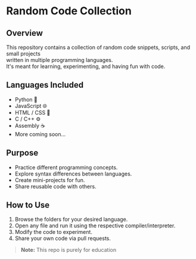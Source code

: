 # Random Code Collection

## Overview
This repository contains a collection of random code snippets, scripts, and small projects  
written in multiple programming languages.  
It's meant for learning, experimenting, and having fun with code.

## Languages Included
- Python 🐍
- JavaScript 🌐
- HTML / CSS 🎨
- C / C++ ⚙️
- Assembly ☕
- More coming soon...

## Purpose
- Practice different programming concepts.
- Explore syntax differences between languages.
- Create mini-projects for fun.
- Share reusable code with others.

## How to Use
1. Browse the folders for your desired language.
2. Open any file and run it using the respective compiler/interpreter.
3. Modify the code to experiment.
4. Share your own code via pull requests.

> **Note:** This repo is purely for education